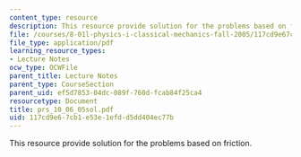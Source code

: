 ```yaml
---
content_type: resource
description: This resource provide solution for the problems based on friction.
file: /courses/8-01l-physics-i-classical-mechanics-fall-2005/117cd9e67cb1e53e1efdd5dd404ec77b_prs_10_06_05sol.pdf
file_type: application/pdf
learning_resource_types:
- Lecture Notes
ocw_type: OCWFile
parent_title: Lecture Notes
parent_type: CourseSection
parent_uid: ef5d7853-04dc-089f-760d-fcab84f25ca4
resourcetype: Document
title: prs_10_06_05sol.pdf
uid: 117cd9e6-7cb1-e53e-1efd-d5dd404ec77b
---
```

This resource provide solution for the problems based on friction.

